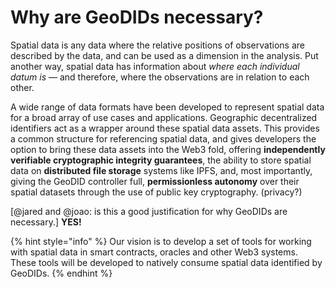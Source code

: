 # Why are GeoDIDs necessary?

Spatial data is any data where the relative positions of observations are described by the data, and can be used as a dimension in the analysis. Put another way, spatial data has information about _where each individual datum is_ — and therefore, where the observations are in relation to each other.

A wide range of data formats have been developed to represent spatial data for a broad array of use cases and applications. Geographic decentralized identifiers act as a wrapper around these spatial data assets. This provides a common structure for referencing spatial data, and gives developers the option to bring these data assets into the Web3 fold, offering **independently verifiable cryptographic integrity guarantees**, the ability to store spatial data on **distributed file storage** systems like IPFS,  and, most importantly, giving the GeoDID controller full, **permissionless autonomy** over their spatial datasets through the use of public key cryptography. \(privacy?\)

\[@jared and @joao: is this a good justification for why GeoDIDs are necessary.\] **YES!**

{% hint style="info" %}
Our vision is to develop a set of tools for working with spatial data in smart contracts, oracles and other Web3 systems. These tools will be developed to natively consume spatial data identified by GeoDIDs.
{% endhint %}

